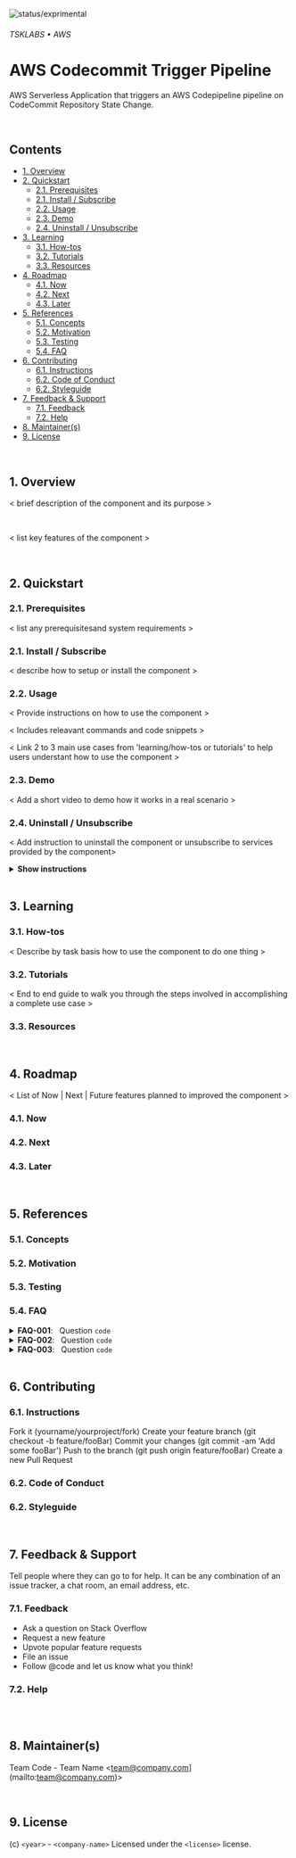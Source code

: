 ![status/exprimental](https://img.shields.io/badge/STATUS-EXPERIMENTAL-%237C3AED?style=flat-square)
###### TSKLABS • AWS
#  AWS Codecommit Trigger Pipeline <!-- omit in toc -->

AWS Serverless Application that triggers an AWS Codepipeline pipeline on CodeCommit Repository State Change.

<br>

## Contents <!-- omit in toc -->

- [1. Overview](#1-overview)
- [2. Quickstart](#2-quickstart)
  - [2.1. Prerequisites](#21-prerequisites)
  - [2.1. Install / Subscribe](#21-install--subscribe)
  - [2.2. Usage](#22-usage)
  - [2.3. Demo](#23-demo)
  - [2.4. Uninstall / Unsubscribe](#24-uninstall--unsubscribe)
- [3. Learning](#3-learning)
  - [3.1. How-tos](#31-how-tos)
  - [3.2. Tutorials](#32-tutorials)
  - [3.3. Resources](#33-resources)
- [4. Roadmap](#4-roadmap)
  - [4.1. Now](#41-now)
  - [4.2. Next](#42-next)
  - [4.3. Later](#43-later)
- [5. References](#5-references)
  - [5.1. Concepts](#51-concepts)
  - [5.2. Motivation](#52-motivation)
  - [5.3. Testing](#53-testing)
  - [5.4. FAQ](#54-faq)
- [6. Contributing](#6-contributing)
  - [6.1. Instructions](#61-instructions)
  - [6.2. Code of Conduct](#62-code-of-conduct)
  - [6.2. Styleguide](#62-styleguide)
- [7. Feedback \& Support](#7-feedback--support)
  - [7.1. Feedback](#71-feedback)
  - [7.2. Help](#72-help)
- [8. Maintainer(s)](#8-maintainers)
- [9. License](#9-license)

<br>

## 1. Overview

< brief description of the component and its purpose >

<br>

< list key features of the component >

<br>

## 2. Quickstart

### 2.1. Prerequisites

< list any prerequisitesand system requirements >

### 2.1. Install / Subscribe

< describe how to setup or install the component >

### 2.2. Usage

< Provide instructions on how to use the component >

< Includes releavant commands and code snippets >

< Link 2 to 3 main use cases from 'learning/how-tos or tutorials' to help users understant how to use the component >


### 2.3. Demo

< Add a short video to demo how it works in a real scenario >

### 2.4. Uninstall / Unsubscribe

< Add instruction to uninstall the component or unsubscribe to services provided by the component>
<details><summary><b>Show instructions</b></summary>

<br>

**Step 1:**

**Step 2:**

</details>

<br>

## 3. Learning

### 3.1. How-tos
< Describe by task basis how to use the component to do one thing >

### 3.2. Tutorials

< End to end guide to walk you through the steps involved in accomplishing a complete use case >

### 3.3. Resources


<br>

## 4. Roadmap

< List of Now | Next | Future features planned to improved the component >

### 4.1. Now
### 4.2. Next
### 4.3. Later


<br>

## 5. References
### 5.1. Concepts
### 5.2. Motivation
### 5.3. Testing
### 5.4. FAQ

<details><summary><b>FAQ-001</b>: &nbsp; Question <code>code</code></summary>

sample answer

```sh
  code
```
</details>
<details><summary><b>FAQ-002</b>: &nbsp; Question <code>code</code></summary>

sample answer

```sh
  code
```
</details>
<details><summary><b>FAQ-003</b>: &nbsp; Question <code>code</code></summary>

sample answer

```sh
  code
```
</details>



<br>

## 6. Contributing

### 6.1. Instructions

Fork it (yourname/yourproject/fork)
Create your feature branch (git checkout -b feature/fooBar)
Commit your changes (git commit -am 'Add some fooBar')
Push to the branch (git push origin feature/fooBar)
Create a new Pull Request

### 6.2. Code of Conduct

### 6.2. Styleguide


<br>

## 7. Feedback & Support
Tell people where they can go to for help. It can be any combination of an issue tracker, a chat room, an email address, etc.

### 7.1. Feedback

* Ask a question on Stack Overflow
* Request a new feature
* Upvote popular feature requests
* File an issue
* Follow @code and let us know what you think!

### 7.2. Help

<br>


<br>

## 8. Maintainer(s)

Team Code - Team Name <team@company.com](mailto:team@company.com)>

<br>

## 9. License

(c) `<year>` - `<company-name>`
Licensed under the `<license>` license.